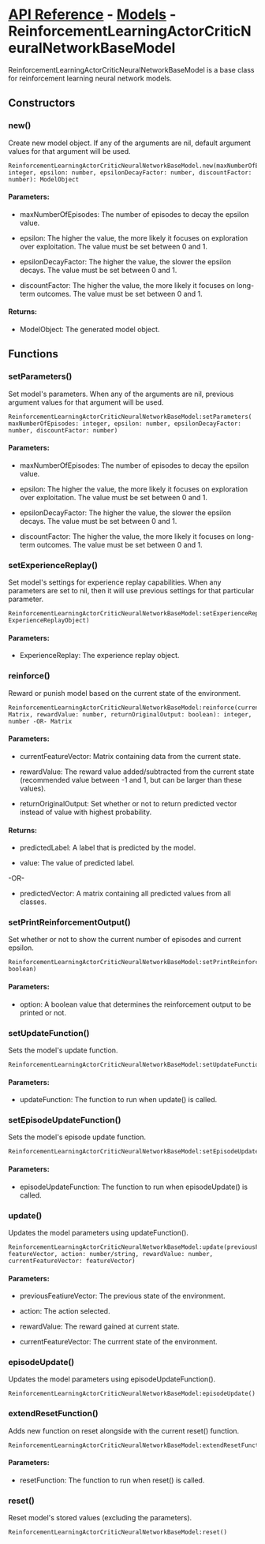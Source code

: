 # [API Reference](../../API.md) - [Models](../Models.md) - ReinforcementLearningActorCriticNeuralNetworkBaseModel

ReinforcementLearningActorCriticNeuralNetworkBaseModel is a base class for reinforcement learning neural network models.

## Constructors

### new()

Create new model object. If any of the arguments are nil, default argument values for that argument will be used.

```
ReinforcementLearningActorCriticNeuralNetworkBaseModel.new(maxNumberOfEpisodes: integer, epsilon: number, epsilonDecayFactor: number, discountFactor: number): ModelObject
```

#### Parameters:

* maxNumberOfEpisodes: The number of episodes to decay the epsilon value.

* epsilon: The higher the value, the more likely it focuses on exploration over exploitation. The value must be set between 0 and 1.

* epsilonDecayFactor: The higher the value, the slower the epsilon decays. The value must be set between 0 and 1.

* discountFactor: The higher the value, the more likely it focuses on long-term outcomes. The value must be set between 0 and 1.

#### Returns:

* ModelObject: The generated model object.

## Functions

### setParameters()

Set model's parameters. When any of the arguments are nil, previous argument values for that argument will be used.

```
ReinforcementLearningActorCriticNeuralNetworkBaseModel:setParameters( maxNumberOfEpisodes: integer, epsilon: number, epsilonDecayFactor: number, discountFactor: number)
```

#### Parameters:

* maxNumberOfEpisodes: The number of episodes to decay the epsilon value.

* epsilon: The higher the value, the more likely it focuses on exploration over exploitation. The value must be set between 0 and 1.

* epsilonDecayFactor: The higher the value, the slower the epsilon decays. The value must be set between 0 and 1.

* discountFactor: The higher the value, the more likely it focuses on long-term outcomes. The value must be set between 0 and 1.

### setExperienceReplay()

Set model's settings for experience replay capabilities. When any parameters are set to nil, then it will use previous settings for that particular parameter.

```
ReinforcementLearningActorCriticNeuralNetworkBaseModel:setExperienceReplay(ExperienceReplay: ExperienceReplayObject)
```

#### Parameters:

* ExperienceReplay: The experience replay object.

### reinforce()

Reward or punish model based on the current state of the environment.

```
ReinforcementLearningActorCriticNeuralNetworkBaseModel:reinforce(currentFeatureVector: Matrix, rewardValue: number, returnOriginalOutput: boolean): integer, number -OR- Matrix
```

#### Parameters:

* currentFeatureVector: Matrix containing data from the current state.

* rewardValue: The reward value added/subtracted from the current state (recommended value between -1 and 1, but can be larger than these values). 

* returnOriginalOutput: Set whether or not to return predicted vector instead of value with highest probability.

#### Returns:

* predictedLabel: A label that is predicted by the model.

* value: The value of predicted label.

-OR-

* predictedVector: A matrix containing all predicted values from all classes.

### setPrintReinforcementOutput()

Set whether or not to show the current number of episodes and current epsilon.

```
ReinforcementLearningActorCriticNeuralNetworkBaseModel:setPrintReinforcementOutput(option: boolean)
```

#### Parameters:

* option: A boolean value that determines the reinforcement output to be printed or not.

### setUpdateFunction()

Sets the model's update function.

```
ReinforcementLearningActorCriticNeuralNetworkBaseModel:setUpdateFunction(updateFunction)
```

#### Parameters:

* updateFunction: The function to run when update() is called.

### setEpisodeUpdateFunction()

Sets the model's episode update function.

```
ReinforcementLearningActorCriticNeuralNetworkBaseModel:setEpisodeUpdateFunction(episodeUpdateFunction)
```

#### Parameters:

* episodeUpdateFunction: The function to run when episodeUpdate() is called.

### update()

Updates the model parameters using updateFunction().

```
ReinforcementLearningActorCriticNeuralNetworkBaseModel:update(previousFeatiureVector: featureVector, action: number/string, rewardValue: number, currentFeatureVector: featureVector)
```

#### Parameters:

* previousFeatiureVector: The previous state of the environment.

* action: The action selected.

* rewardValue: The reward gained at current state.

* currentFeatureVector: The currrent state of the environment.

### episodeUpdate()

Updates the model parameters using episodeUpdateFunction().

```
ReinforcementLearningActorCriticNeuralNetworkBaseModel:episodeUpdate()
```

### extendResetFunction()

Adds new function on reset alongside with the current reset() function. 

```
ReinforcementLearningActorCriticNeuralNetworkBaseModel:extendResetFunction(resetFunction)
```

#### Parameters:

* resetFunction: The function to run when reset() is called.

### reset()

Reset model's stored values (excluding the parameters).

```
ReinforcementLearningActorCriticNeuralNetworkBaseModel:reset()
```
